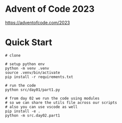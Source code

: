 # Advent of Code 2023

https://adventofcode.com/2023

# Quick Start

```
# clone

# setup python env
python -m venv .venv
source .venv/bin/activate
pip install -r requirements.txt

# run the code
python src/day01/part1.py

# from day 02 we run the code using modules
# so we can share the utils file across our scripts
# also you can use vscode as well
pip install -e .
python -m src.day02.part1

```